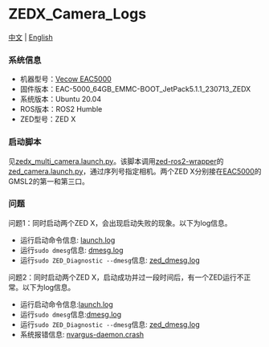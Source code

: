 # ZEDX_Camera_Logs

[中文](./README_CN.md) | [English](./README.md)

### 系统信息

- 机器型号：[Vecow EAC5000](https://www.vecow.com/dispPageBox/vecow/VecowCT.aspx?ddsPageID=PRODUCTDTL_EN&dbid=4852986947)
- 固件版本：EAC-5000_64GB_EMMC-BOOT_JetPack5.1.1_230713_ZEDX
- 系统版本：Ubuntu 20.04
- ROS版本：ROS2 Humble
- ZED型号：ZED X

### 启动脚本

见[zedx_multi_camera.launch.py](./zedx_multi_camera.launch.py)。该脚本调用[zed-ros2-wrapper](https://github.com/stereolabs/zed-ros2-wrapper)的[zed_camera.launch.py](https://github.com/stereolabs/zed-ros2-wrapper/blob/master/zed_wrapper/launch/zed_camera.launch.py)，通过序列号指定相机。两个ZED X分别接在[EAC5000](https://www.vecow.com/dispPageBox/vecow/VecowCT.aspx?ddsPageID=PRODUCTDTL_EN&dbid=4852986947)的GMSL2的第一和第三口。

### 问题

问题1：同时启动两个ZED X，会出现启动失败的现象。以下为log信息。

- 运行启动命令信息: [launch.log](./logs/20240304/launch.log)
- 运行`sudo dmesg`信息: [dmesg.log](./logs/20240304/dmesg.log)
- 运行`sudo ZED_Diagnostic --dmesg`信息: [zed_dmesg.log](./logs/20240304/zed_dmesg.log)



问题2：同时启动两个ZED X，启动成功并过一段时间后，有一个ZED运行不正常。以下为log信息。

- 运行启动命令信息:[launch.log](./logs/20240305/launch.log)
- 运行`sudo dmesg`信息:[dmesg.log](./logs/20240305/dmesg.log)
- 运行`sudo ZED_Diagnostic --dmesg`信息: [zed_dmesg.log](./logs/20240305/zed_dmesg.log)
- 系统报错信息: [nvargus-daemon.crash](./logs/20240305/_usr_sbin_nvargus-daemon.0.crash)

